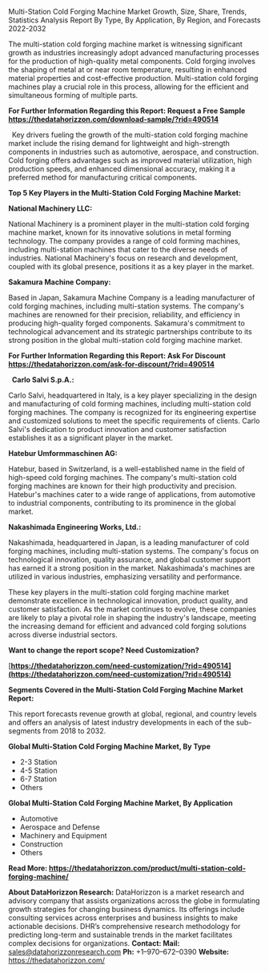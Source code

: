 ﻿Multi-Station Cold Forging Machine Market Growth, Size, Share, Trends, Statistics Analysis Report By Type, By Application, By Region, and Forecasts 2022-2032

The multi-station cold forging machine market is witnessing significant growth as industries increasingly adopt advanced manufacturing processes for the production of high-quality metal components. Cold forging involves the shaping of metal at or near room temperature, resulting in enhanced material properties and cost-effective production. Multi-station cold forging machines play a crucial role in this process, allowing for the efficient and simultaneous forming of multiple parts.

**For Further Information Regarding this Report: Request a Free Sample <https://thedatahorizzon.com/download-sample/?rid=490514>** 

` `Key drivers fueling the growth of the multi-station cold forging machine market include the rising demand for lightweight and high-strength components in industries such as automotive, aerospace, and construction. Cold forging offers advantages such as improved material utilization, high production speeds, and enhanced dimensional accuracy, making it a preferred method for manufacturing critical components.

**Top 5 Key Players in the Multi-Station Cold Forging Machine Market:**

**National Machinery LLC:**

National Machinery is a prominent player in the multi-station cold forging machine market, known for its innovative solutions in metal forming technology. The company provides a range of cold forming machines, including multi-station machines that cater to the diverse needs of industries. National Machinery's focus on research and development, coupled with its global presence, positions it as a key player in the market.

**Sakamura Machine Company:**

Based in Japan, Sakamura Machine Company is a leading manufacturer of cold forging machines, including multi-station systems. The company's machines are renowned for their precision, reliability, and efficiency in producing high-quality forged components. Sakamura's commitment to technological advancement and its strategic partnerships contribute to its strong position in the global multi-station cold forging machine market.

**For Further Information Regarding this Report: Ask For Discount <https://thedatahorizzon.com/ask-for-discount/?rid=490514>** 

` `**Carlo Salvi S.p.A.:**

Carlo Salvi, headquartered in Italy, is a key player specializing in the design and manufacturing of cold forming machines, including multi-station cold forging machines. The company is recognized for its engineering expertise and customized solutions to meet the specific requirements of clients. Carlo Salvi's dedication to product innovation and customer satisfaction establishes it as a significant player in the market.

**Hatebur Umformmaschinen AG:**

Hatebur, based in Switzerland, is a well-established name in the field of high-speed cold forging machines. The company's multi-station cold forging machines are known for their high productivity and precision. Hatebur's machines cater to a wide range of applications, from automotive to industrial components, contributing to its prominence in the global market.

**Nakashimada Engineering Works, Ltd.:**

Nakashimada, headquartered in Japan, is a leading manufacturer of cold forging machines, including multi-station systems. The company's focus on technological innovation, quality assurance, and global customer support has earned it a strong position in the market. Nakashimada's machines are utilized in various industries, emphasizing versatility and performance.

These key players in the multi-station cold forging machine market demonstrate excellence in technological innovation, product quality, and customer satisfaction. As the market continues to evolve, these companies are likely to play a pivotal role in shaping the industry's landscape, meeting the increasing demand for efficient and advanced cold forging solutions across diverse industrial sectors.

**Want to change the report scope? Need Customization?**

[**https://thedatahorizzon.com/need-customization/?rid=490514](https://thedatahorizzon.com/need-customization/?rid=490514)** 

**Segments Covered in the Multi-Station Cold Forging Machine Market Report:**

This report forecasts revenue growth at global, regional, and country levels and offers an analysis of latest industry developments in each of the sub-segments from 2018 to 2032.

**Global Multi-Station Cold Forging Machine Market, By Type**

- 2-3 Station
- 4-5 Station
- 6-7 Station
- Others

**Global Multi-Station Cold Forging Machine Market, By Application**

- Automotive
- Aerospace and Defense
- Machinery and Equipment
- Construction
- Others

**Read More: <https://thedatahorizzon.com/product/multi-station-cold-forging-machine/>** 

**About DataHorizzon Research:**DataHorizzon is a market research and advisory company that assists organizations across the globe in formulating growth strategies for changing business dynamics. Its offerings include consulting services across enterprises and business insights to make actionable decisions. DHR’s comprehensive research methodology for predicting long-term and sustainable trends in the market facilitates complex decisions for organizations.**Contact:Mail:** <sales@datahorizzonresearch.com> **Ph:** +1–970–672–0390**Website:** <https://thedatahorizzon.com/> 


